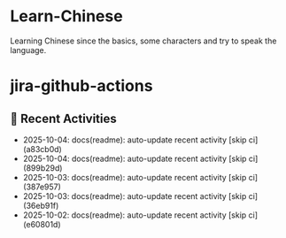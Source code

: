 # Learn-Chinese
Learning Chinese since the basics, some characters and try to speak the language.

# jira-github-actions
## 📌 Recent Activities
<!--START_SECTION:activity-->
- 2025-10-04: docs(readme): auto-update recent activity [skip ci] (a83cb0d)
- 2025-10-04: docs(readme): auto-update recent activity [skip ci] (899b29d)
- 2025-10-03: docs(readme): auto-update recent activity [skip ci] (387e957)
- 2025-10-03: docs(readme): auto-update recent activity [skip ci] (36eb91f)
- 2025-10-02: docs(readme): auto-update recent activity [skip ci] (e60801d)
<!--END_SECTION:activity-->
